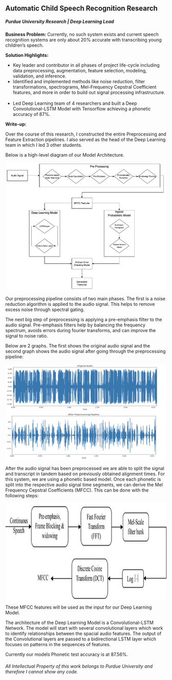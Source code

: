 ## Automatic Child Speech Recognition Research

##### Purdue University Research | Deep Learning Lead
**Business Problem:** Currently, no such system exists and current speech recognition systems are only about 20% accurate with transcribing young children’s speech.

**Solution Highlights:** 
  * Key leader and contributor in all phases of project life-cycle including data preprocessing, augmentation, feature selection, modeling, validation, and inference.
  * Identified and implemented methods like noise reduction, filter transformations, spectrograms, Mel-Frequency Cepstral Coefficient features, and more in order to build out signal processing infrastructure.  
  * Led Deep Learning team of 4 researchers and built a Deep Convolutional-LSTM Model with Tensorflow achieving a phonetic accuracy of 87%. 

**Write-up:** 

Over the course of this research, I constructed the entire Preprocessing and Feature Extraction pipelines. I also served as the head of the Deep Learning team in which I led 3 other students.

Below is a high-level diagram of our Model Architecture.

<img src="images/sr_diagram.jpg?raw=true" width="550" height="400" />


Our preprocessing pipeline consists of two main phases. The first is a noise reduction algorithm is applied to the audio signal. This helps to remove excess noise through spectral gating.

The next big step of preprocessing is applying a pre-emphasis filter to the audio signal. Pre-emphasis filters help by balancing the frequency spectrum, avoids errors during fourier transforms, and can improve the signal to noise ratio.

Below are 2 graphs. The first shows the original audio signal and the second graph shows the audio signal after going through the preprocessing pipeline:

<img src="images/sr_preproc.png?raw=true" width="550" height="300" />


After the audio signal has been preprocessed we are able to split the signal and transcript in tandem based on previously obtained alignment times. For this system, we are using a phonetic based model. Once each phonetic is split into the respective audio signal time segments, we can derive the Mel Frequency Cepstral Coefficients (MFCC). This can be done with the following steps:

<img src="images/sr_mfcc.png?raw=true" width="550" height="300" />

These MFCC features will be used as the input for our Deep Learning Model.

The architecture of the Deep Learning Model is a Convolutional-LSTM Network. The model will start with several convolutional layers which work to identify relationships between the spacial audio features. The output of the Convolutional layers are passed to a bidirectional LSTM layer which focuses on patterns in the sequences of features.

Currently our models Phonetic test accuracy is at 87.56%. 

###### All Intellectual Property of this work belongs to Purdue University and therefore I cannot show any code.



